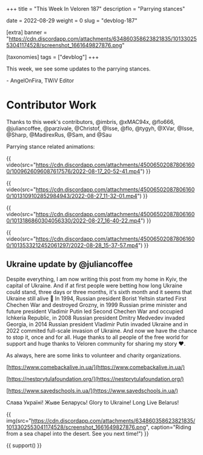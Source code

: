 +++
title = "This Week In Veloren 187"
description = "Parrying stances"

date = 2022-08-29
weight = 0
slug = "devblog-187"

[extra]
banner = "https://cdn.discordapp.com/attachments/634860358623821835/1013302553041174528/screenshot_1661649827876.png"

[taxonomies]
tags = ["devblog"]
+++

This week, we see some updates to the parrying stances.

\- AngelOnFira, TWiV Editor

# Contributor Work

Thanks to this week's contributors, @imbris, @xMAC94x, @flo666, @juliancoffee,
@parzivale, @Christof, @Isse, @flo, @tygyh, @XVar, @Isse, @Sharp, @MadirexRus,
@Sam, and @Sau

Parrying stance related animations:

{{
    video(src="https://cdn.discordapp.com/attachments/450065020878061600/1009626096087617576/2022-08-17_20-52-41.mp4")
}}

{{
    video(src="https://cdn.discordapp.com/attachments/450065020878061600/1013109102852984943/2022-08-27_11-32-01.mp4")
}}

{{
    video(src="https://cdn.discordapp.com/attachments/450065020878061600/1013186860304056330/2022-08-27_16-40-22.mp4")
}}

{{
    video(src="https://cdn.discordapp.com/attachments/450065020878061600/1013533212452061297/2022-08-28_15-37-57.mp4")
}}

## Ukraine update by @juliancoffee

Despite everything, I am now writing this post from my home in Kyiv, the capital
of Ukraine. And if at first people were betting how long Ukraine could stand,
three days or three months, it's sixth month and it seems that Ukraine still
alive 🙂 In 1994, Russian president Borist Yeltsin started First Chechen War and
destroyed Grozny, in 1999 Russian prime minister and future president Vladimir
Putin led Second Chechen War and occupied Ichkeria Republic, in 2008 Russian
president Dmitry Medvedev invaded Georgia, in 2014 Russian president Vladimir
Putin invaded Ukraine and in 2022 commited full-scale invasion of Ukraine. And
now we have the chance to stop it, once and for all. Huge thanks to all people
of the free world for support and huge thanks to Veloren community for sharing
my story ❤️.

As always, here are some links to volunteer and charity organizations.

[https://www.comebackalive.in.ua/](https://www.comebackalive.in.ua/)

[https://nestprytulafoundation.org/](https://nestprytulafoundation.org/)

[https://www.savedschools.in.ua/](https://www.savedschools.in.ua/)

Слава Україні! Жыве Беларусь!
Glory to Ukraine! Long Live Belarus!

{{
    img(src="https://cdn.discordapp.com/attachments/634860358623821835/1013302553041174528/screenshot_1661649827876.png",
    caption="Riding from a sea chapel into the desert. See you next time!")
}}

{{ support() }}
